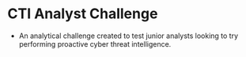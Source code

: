 # CTI Analyst Challenge
- An analytical challenge created to test junior analysts looking to try performing proactive cyber threat intelligence.
